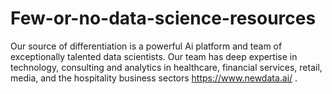 # Few-or-no-data-science-resources
Our source of differentiation is a powerful Ai platform and team of exceptionally talented data scientists.  Our team has deep expertise in technology, consulting and analytics in healthcare, financial services, retail, media, and the hospitality business sectors https://www.newdata.ai/ .
